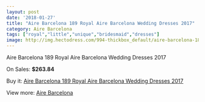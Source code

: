 ```yaml
---
layout: post
date: '2018-01-27'
title: "Aire Barcelona 189 Royal Aire Barcelona Wedding Dresses 2017"
category: Aire Barcelona
tags: ["royal","little","unique","bridesmaid","dresses"]
image: http://img.hectodress.com/994-thickbox_default/aire-barcelona-189-royal-aire-barcelona-wedding-dresses-2013.jpg
---
```

Aire Barcelona 189 Royal Aire Barcelona Wedding Dresses 2017

On Sales: **$263.84**
<a href="https://www.hectodress.com/aire-barcelona/631-aire-barcelona-189-royal-aire-barcelona-wedding-dresses-2013.html"><amp-img layout="responsive" width="600" height="600" src="//img.hectodress.com/994-thickbox_default/aire-barcelona-189-royal-aire-barcelona-wedding-dresses-2013.jpg" alt="Aire Barcelona 189 Royal Aire Barcelona Wedding Dresses 2017 0" /></a>
<a href="https://www.hectodress.com/aire-barcelona/631-aire-barcelona-189-royal-aire-barcelona-wedding-dresses-2013.html"><amp-img layout="responsive" width="600" height="600" src="//img.hectodress.com/995-thickbox_default/aire-barcelona-189-royal-aire-barcelona-wedding-dresses-2013.jpg" alt="Aire Barcelona 189 Royal Aire Barcelona Wedding Dresses 2017 1" /></a>

Buy it: [Aire Barcelona 189 Royal Aire Barcelona Wedding Dresses 2017](https://www.hectodress.com/aire-barcelona/631-aire-barcelona-189-royal-aire-barcelona-wedding-dresses-2013.html "Aire Barcelona 189 Royal Aire Barcelona Wedding Dresses 2017")

View more: [Aire Barcelona](https://www.hectodress.com/7-aire-barcelona "Aire Barcelona")